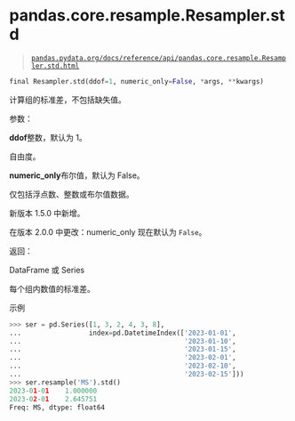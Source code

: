 # pandas.core.resample.Resampler.std

> [`pandas.pydata.org/docs/reference/api/pandas.core.resample.Resampler.std.html`](https://pandas.pydata.org/docs/reference/api/pandas.core.resample.Resampler.std.html)

```py
final Resampler.std(ddof=1, numeric_only=False, *args, **kwargs)
```

计算组的标准差，不包括缺失值。

参数：

**ddof**整数，默认为 1。

自由度。

**numeric_only**布尔值，默认为 False。

仅包括浮点数、整数或布尔值数据。

新版本 1.5.0 中新增。

在版本 2.0.0 中更改：numeric_only 现在默认为 `False`。

返回：

DataFrame 或 Series

每个组内数值的标准差。

示例

```py
>>> ser = pd.Series([1, 3, 2, 4, 3, 8],
...                 index=pd.DatetimeIndex(['2023-01-01',
...                                         '2023-01-10',
...                                         '2023-01-15',
...                                         '2023-02-01',
...                                         '2023-02-10',
...                                         '2023-02-15']))
>>> ser.resample('MS').std()
2023-01-01    1.000000
2023-02-01    2.645751
Freq: MS, dtype: float64 
```
